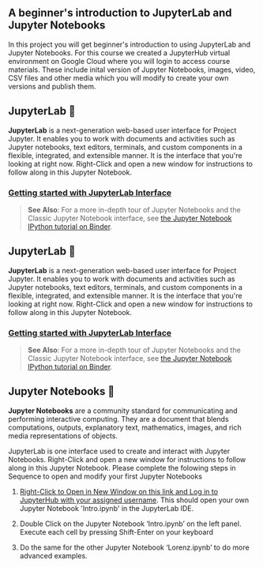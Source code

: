 ## A beginner's introduction to JupyterLab and Jupyter Notebooks

In this project you will get beginner's introduction to using JupyterLab and Jupyter Notebooks. For this course we created a JupyterHub virtual environment on Google Cloud where you will login to access course materials. These include inital version of Jupyter Notebooks, images, video, CSV files and other media which you will modify to create your own versions and publish them.

## JupyterLab 🧪

**JupyterLab** is a next-generation web-based user interface for Project Jupyter. It enables you to work with documents and activities such as Jupyter notebooks, text editors, terminals, and custom components in a flexible, integrated, and extensible manner. It is the interface that you're looking at right now.  Right-Click and open a new window for instructions to follow along in this Jupyter Notebook.

### [Getting started with JupyterLab Interface](https://jupyterlab.readthedocs.io/en/stable/user/interface.html)

> **See Also**: For a more in-depth tour of Jupyter Notebooks and the Classic Jupyter Notebook interface, see [the Jupyter Notebook IPython tutorial on Binder](https://mybinder.org/v2/gh/ipython/ipython-in-depth/HEAD?urlpath=tree/binder/Index.ipynb).

## JupyterLab 🧪

**JupyterLab** is a next-generation web-based user interface for Project Jupyter. It enables you to work with documents and activities such as Jupyter notebooks, text editors, terminals, and custom components in a flexible, integrated, and extensible manner. It is the interface that you're looking at right now.  Right-Click and open a new window for instructions to follow along in this Jupyter Notebook.

### [Getting started with JupyterLab Interface](https://jupyterlab.readthedocs.io/en/stable/user/interface.html)

> **See Also**: For a more in-depth tour of Jupyter Notebooks and the Classic Jupyter Notebook interface, see [the Jupyter Notebook IPython tutorial on Binder](https://mybinder.org/v2/gh/ipython/ipython-in-depth/HEAD?urlpath=tree/binder/Index.ipynb).

## Jupyter Notebooks 📓

**Jupyter Notebooks** are a community standard for communicating and performing interactive computing. They are a document that blends computations, outputs, explanatory text, mathematics, images, and rich media representations of objects.

JupyterLab is one interface used to create and interact with Jupyter Notebooks. Right-Click and open a new window for instructions to follow along in this Jupyter Notebook.
Please complete the folowing steps in Sequence to open and modify your first Jupyter Notebooks

1. [Right-Click to Open in New Window on this link and Log in to JupyterHub with your assigned username](https://bushastrolab.com/hub/user-redirect/git-pull?repo=https%3A%2F%2Fgithub.com%2Fdrunarayan%2Fpython4astronomy&branch=gh-pages&urlpath=lab%2Ftree%2Fpython4astronomy%2Fbasics_jupyterlab_notebook%2FIntro.ipynb). This should open your own Jupyter Notebook 'Intro.ipynb' in the JupyterLab IDE.

2. Double Click on the Jupyter Notebook ‘Intro.ipynb’ on the left panel. Execute each cell by pressing Shift-Enter on your keyboard

3. Do the same for the other Jupyter Notebook ‘Lorenz.ipynb’ to do more advanced examples.
